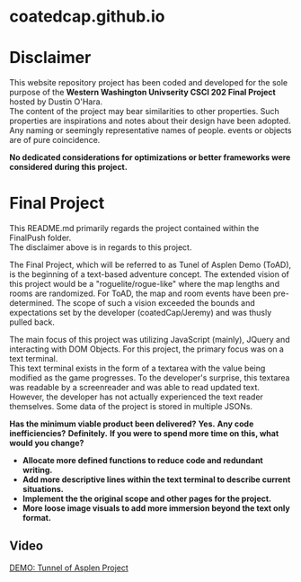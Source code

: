 # coatedcap.github.io

Disclaimer
==========

This website repository project has been coded and developed for the sole purpose of the **Western Washington Univserity CSCI 202 Final Project** hosted by Dustin O'Hara.  
The content of the project may bear similarities to other properties. Such properties are inspirations and notes about their design have been adopted.  
Any naming or seemingly representative names of people. events or objects are of pure coincidence.  

**No dedicated considerations for optimizations or better frameworks were considered during this project.**  

Final Project
=============

This README.md primarily regards the project contained within the FinalPush folder.  
The disclaimer above is in regards to this project.  

The Final Project, which will be referred to as Tunel of Asplen Demo (ToAD), is the beginning of a text-based adventure concept.
The extended vision of this project would be a "roguelite/rogue-like" where the map lengths and rooms are randomized. For ToAD, the map and room events have been pre-determined.
The scope of such a vision exceeded the bounds and expectations set by the developer (coatedCap/Jeremy) and was thusly pulled back.  

The main focus of this project was utilizing JavaScript (mainly), JQuery and interacting with DOM Objects. For this project, the primary focus was on a text terminal.  
This text terminal exists in the form of a textarea with the value being modified as the game progresses. To the developer's surprise, this textarea was readable by a screenreader and was able to read updated text.
However, the developer has not actually experienced the text reader themselves. Some data of the project is stored in multiple JSONs.

__Has the minimum viable product been delivered?__      **Yes.**
__Any code inefficiencies?__      **Definitely.**
__If you were to spend more time on this, what would you change?__  
- **Allocate more defined functions to reduce code and redundant writing.**
- **Add more descriptive lines within the text terminal to describe current situations.**
- **Implement the the original scope and other pages for the project.**
- **More loose image visuals to add more immersion beyond the text only format.**

Video
-----

[DEMO: Tunnel of Asplen Project]()
